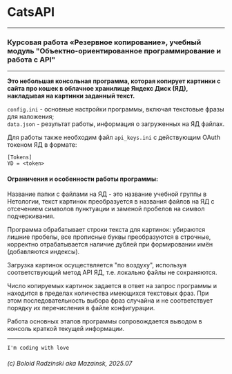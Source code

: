 # CatsAPI
***
### Курсовая работа «Резервное копирование», учебный модуль "Объектно-ориентированное программирование и работа с API"
***
**Это небольшая консольная программа, которая копирует картинки с сайта про кошек в облачное хранилище Яндекс Диск (ЯД),
накладывая на картинки заданный текст.**

`config.ini` - основные настройки программы, включая текстовые фразы для наложения;     
`data.json` - результат работы, информация о загруженных на ЯД файлах.

Для работы также необходим файл `api_keys.ini` с действующим OAuth токеном ЯД в формате:    
```
[Tokens]    
YD = <token>
```

#### Ограничения и особенности работы программы:

Название папки с файлами на ЯД - это название учебной группы в Нетологии,
текст картинок преобразуется в названия файлов на ЯД с отсечением символов пунктуации и заменой пробелов
на символ подчеркивания.

Программа обрабатывает строки текста для картинок: убираются лишние пробелы, все прописные буквы преобразуются
в строчные, корректно отрабатывается наличие дублей при формировании имён (добавляются индексы).

Загрузка картинок осуществляется "по воздуху", используя соответствующий метод API ЯД, т.е. локально файлы
не сохраняются.

Число копируемых картинок задается в ответ на запрос программы и находится в пределах количества имеющихся
текстовых фраз. При этом последовательность выбора фраз случайна и не соответствует порядку их перечисления в файле
конфигурации.

Работа основных этапов программы сопровождается выводом в консоль краткой текущей информации.

***
`I'm coding with love`
###### (c) Boloid Radzinski aka Mazainsk, 2025.07